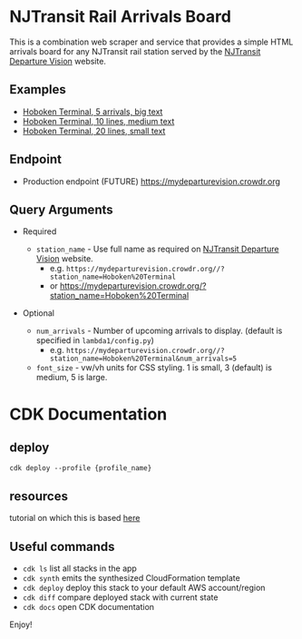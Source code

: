 # NJTransit Rail Arrivals Board

This is a combination web scraper and service that provides a simple HTML arrivals board for any NJTransit rail station served by the [NJTransit Departure Vision](https://www.njtransit.com/dv-to/) website.

## Examples
- [Hoboken Terminal, 5 arrivals, big text](https://mydeparturevision.crowdr.org/?station_name=Hoboken%20Terminal&font_size=4&num_arrivals=5)
- [Hoboken Terminal, 10 lines, medium text](https://mydeparturevision.crowdr.org/?station_name=Hoboken%20Terminal&font_size=3&num_arrivals=10)
- [Hoboken Terminal, 20 lines, small text](https://mydeparturevision.crowdr.org/?station_name=Hoboken%20Terminal&font_size=2&num_arrivals=20)

## Endpoint
- Production endpoint (FUTURE) https://mydeparturevision.crowdr.org


## Query Arguments

- Required
    - `station_name` - Use full name as required on [NJTransit Departure Vision](https://www.njtransit.com/dv-to/) website.
        - e.g. `https://mydeparturevision.crowdr.org//?station_name=Hoboken%20Terminal`
        - or https://mydeparturevision.crowdr.org/?station_name=Hoboken%20Terminal

- Optional
    - `num_arrivals` - Number of upcoming arrivals to display. (default is specified in `lambda1/config.py`)
        - e.g. `https://mydeparturevision.crowdr.org//?station_name=Hoboken%20Terminal&num_arrivals=5`
    - `font_size` - vw/vh units for CSS styling. 1 is small, 3 (default) is medium, 5 is large.


# CDK Documentation

## deploy

`cdk deploy --profile {profile_name}`

## resources

tutorial on which this is based [here](https://patrick-ryan.medium.com/aws-cdkv2-python-lambda-with-dependencies-the-quick-read-ffe87e555a18)


## Useful commands

 * `cdk ls`          list all stacks in the app
 * `cdk synth`       emits the synthesized CloudFormation template
 * `cdk deploy`      deploy this stack to your default AWS account/region
 * `cdk diff`        compare deployed stack with current state
 * `cdk docs`        open CDK documentation

Enjoy!
